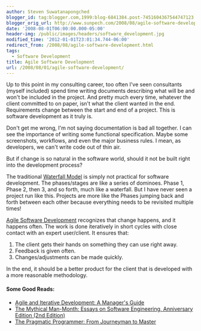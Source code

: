 ```yaml
---
author: Steven Suwatanapongched
blogger_id: tag:blogger.com,1999:blog-6841384.post-7451604367544747123
blogger_orig_url: http://www.sunpech.com/2008/08/agile-software-development.html
date: '2008-08-01T06:00:00.000-05:00'
header-img: /public/images/headers/software_development.jpg
modified_time: '2012-01-01T23:01:34.744-06:00'
redirect_from: /2008/08/agile-software-development.html
tags:
  - Software Development
title: Agile Software Development
url: /2008/08/01/agile-software-development/
---
```



Up to this point in my consulting career, too often I've seen consultants (myself included) spend time writing documents describing what will be and won't be included in the project.  And pretty much every time, whatever the client committed to on paper, isn't what the client wanted in the end.  Requirements change between the start and end of a project.  This is software development as it truly is.

Don't get me wrong, I'm not saying documentation is bad all together.  I can see the importance of writing some functional specification.  Maybe some screenshots, workflows, and even the major business rules.  I mean, as developers, we can't write code out of thin air.

But if change is so natural in the software world, should it not be built right into the development process?  

The traditional <a href="http://en.wikipedia.org/wiki/Waterfall_model">Waterfall Model</a> is simply not practical for software development.  The phases/stages are like a series of dominoes.  Phase 1, Phase 2, then 3, and so forth, much like a waterfall.  But I have never seen a project run like this.  Projects are more like the Phases jumping back and forth between each other because everything needs to be revisited multiple times!

<a href="http://en.wikipedia.org/wiki/Agile_Software_Development">Agile Software Development</a> recognizes that change happens, and it happens often.  The work is done iteratively in short cycles with close contact with an expert user/client.  It ensures that:

<ol>
  <li>The client gets their hands on something they can use right away.</li>
  <li>Feedback is given often.</li>
  <li>Changes/adjustments can be made quickly.</li>
</ol>

In the end, it should be a better product for the client that is developed with a more reasonable methodology.

#### Some Good Reads:
<ul>
  <li><a href="http://www.amazon.com/gp/product/B000OZ0NM6?ie=UTF8&tag=sunpech-20&linkCode=as2&camp=1789&creative=9325&creativeASIN=B000OZ0NM6">Agile and Iterative Development: A Manager's Guide</a><img   src="http://www.assoc-amazon.com/e/ir?t=sunpech-20&l=as2&o=1&a=B000OZ0NM6" width="1" height="1" border="0"  style="border:none !important; margin:0px !important;" /></li>
  <li><a href="http://www.amazon.com/gp/product/0201835959?ie=UTF8&tag=sunpech-20&linkCode=as2&camp=1789&creative=9325&creativeASIN=0201835959">The Mythical Man-Month: Essays on Software Engineering, Anniversary Edition (2nd Edition)</a><img   src="http://www.assoc-amazon.com/e/ir?t=sunpech-20&l=as2&o=1&a=0201835959" width="1" height="1" border="0"  style="border:none !important; margin:0px !important;" /></li>
  <li><a href="http://www.amazon.com/gp/product/020161622X?ie=UTF8&tag=sunpech-20&linkCode=as2&camp=1789&creative=9325&creativeASIN=020161622X">The Pragmatic Programmer: From Journeyman to Master</a><img   src="http://www.assoc-amazon.com/e/ir?t=sunpech-20&l=as2&o=1&a=020161622X" width="1" height="1" border="0"  style="border:none !important; margin:0px !important;" /></li>
</ul>